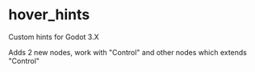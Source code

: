 # hover_hints
Custom hints for Godot 3.X

Adds 2 new nodes, work with "Control" and other nodes which extends "Control"
